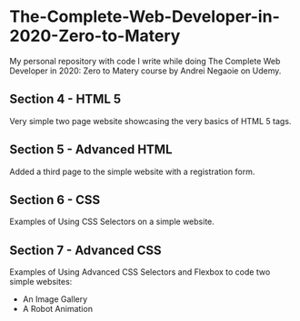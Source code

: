 # The-Complete-Web-Developer-in-2020-Zero-to-Matery
My personal repository with code I write while doing The Complete Web Developer in 2020: Zero to Matery course by Andrei Negaoie on Udemy.

## Section 4 - HTML 5
Very simple two page website showcasing the very basics of HTML 5 tags.

## Section 5 - Advanced HTML
Added a third page to the simple website with a registration form.

## Section 6 - CSS
Examples of Using CSS Selectors on a simple website.

## Section 7 - Advanced CSS
Examples of Using Advanced CSS Selectors and Flexbox to code two simple websites:
  * An Image Gallery
  * A Robot Animation
